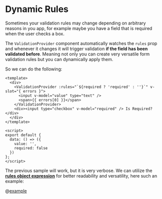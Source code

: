 # Dynamic Rules

Sometimes your validation rules may change depending on arbitrary reasons in you app, for example maybe you have a field that is required when the user checks a box.

The `ValidationProvider` component automatically watches the `rules` prop and whenever it changes it will trigger validation **if the field has been validated before**. Meaning not only you can create very versatile form validation rules but you can dynamically apply them.

So we can do the following:

```vue{4}
<template>
  <div>
    <ValidationProvider :rules="`${required ? 'required' : ''}`" v-slot="{ errors }">
      <input v-model="value" type="text" />
      <span>{{ errors[0] }}</span>
    </ValidationProvider>
    <div><input type="checkbox" v-model="required" /> Is Required?</div>
  </div>
</template>

<script>
export default {
  data: () => ({
    value: '',
    required: false
  })
};
</script>
```

The previous sample will work, but it is very verbose. We can utilize the [**rules object expression**](./rules-object-expression.md) for better readability and versatility, here such an example:

@[example](dynamic-rules)
